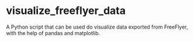 # visualize_freeflyer_data
A Python script that can be used do visualize data exported from FreeFlyer, with the help of pandas and matplotlib.
